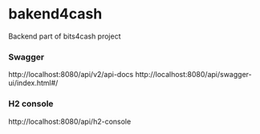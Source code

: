 # bakend4cash

Backend part of bits4cash project

### Swagger

http://localhost:8080/api/v2/api-docs
http://localhost:8080/api/swagger-ui/index.html#/


### H2 console

http://localhost:8080/api/h2-console